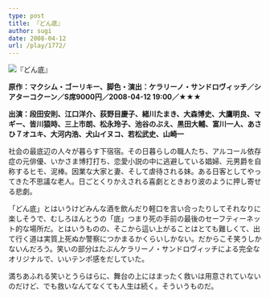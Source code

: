 ```yaml
---
type: post
title: 『どん底』
author: sugi
date: 2008-04-12
url: /play/1772/
---
```

<img src="/images/play/20080412.jpg" alt="『どん底』" class="alignleft" />

**原作：マクシム・ゴーリキー、脚色・演出：ケラリーノ・サンドロヴィッチ／シアターコクーン／S席9000円／2008-04-12 19:00／★★★**

**出演：段田安則、江口洋介、荻野目慶子、緒川たまき、大森博史、大鷹明良、マギー、皆川猿時、三上市朗、松永玲子、池谷のぶえ、黒田大輔、富川一人、あさひ７オユキ、大河内浩、犬山イヌコ、若松武史、山崎一**

社会の最底辺の人々が暮らす下宿宿。その日暮らしの職人たち、アルコール依存症の元俳優、いかさま博打打ち、恋愛小説の中に逃避している娼婦、元男爵を自称するヒモ、泥棒。因業な大家と妻、そして虐待される妹。ある日客としてやってきた不思議な老人。日ごとくりかえされる喜劇とときおり波のように押し寄せる悲劇。

「どん底」とはいうけどみんな酒を飲んだり軽口を言い合ったりしてそれなりに楽しそうで、むしろほんとうの「底」つまり死の手前の最後のセーフティーネット的な場所だ。とはいうものの、そこから這い上がることはとても難しくて、出て行く道は実質上死ぬか警察につかまるかくらいしかない。だからこそ笑うしかないんだろう。笑いの部分はたぶんケラリーノ・サンドロヴィッチによる完全なオリジナルで、いいテンポ感をだしていた。

満ちあふれる笑いとうらはらに、舞台の上にはまったく救いは用意されていないのだけど、でも救いなんてなくても人生は続く。そういうものだ。

